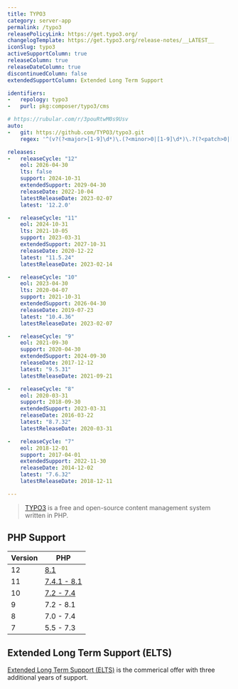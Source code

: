 ```yaml
---
title: TYPO3
category: server-app
permalink: /typo3
releasePolicyLink: https://get.typo3.org/
changelogTemplate: https://get.typo3.org/release-notes/__LATEST__
iconSlug: typo3
activeSupportColumn: true
releaseColumn: true
releaseDateColumn: true
discontinuedColumn: false
extendedSupportColumn: Extended Long Term Support

identifiers:
-   repology: typo3
-   purl: pkg:composer/typo3/cms

# https://rubular.com/r/3pouRtwM0s9Usv
auto:
-   git: https://github.com/TYPO3/typo3.git
    regex: '^(v?(?<major>[1-9]\d*)\.(?<minor>0|[1-9]\d*)\.?(?<patch>0|[1-9]\d*)?)|(TYPO3_(?<major>\d)-(?<minor>\d)-((?<patch>\d+)(FINAL)?))$'

releases:
-   releaseCycle: "12"
    eol: 2026-04-30
    lts: false
    support: 2024-10-31
    extendedSupport: 2029-04-30
    releaseDate: 2022-10-04
    latestReleaseDate: 2023-02-07
    latest: '12.2.0'

-   releaseCycle: "11"
    eol: 2024-10-31
    lts: 2021-10-05
    support: 2023-03-31
    extendedSupport: 2027-10-31
    releaseDate: 2020-12-22
    latest: "11.5.24"
    latestReleaseDate: 2023-02-14

-   releaseCycle: "10"
    eol: 2023-04-30
    lts: 2020-04-07
    support: 2021-10-31
    extendedSupport: 2026-04-30
    releaseDate: 2019-07-23
    latest: "10.4.36"
    latestReleaseDate: 2023-02-07

-   releaseCycle: "9"
    eol: 2021-09-30
    support: 2020-04-30
    extendedSupport: 2024-09-30
    releaseDate: 2017-12-12
    latest: "9.5.31"
    latestReleaseDate: 2021-09-21

-   releaseCycle: "8"
    eol: 2020-03-31
    support: 2018-09-30
    extendedSupport: 2023-03-31
    releaseDate: 2016-03-22
    latest: "8.7.32"
    latestReleaseDate: 2020-03-31

-   releaseCycle: "7"
    eol: 2018-12-01
    support: 2017-04-01
    extendedSupport: 2022-11-30
    releaseDate: 2014-12-02
    latest: "7.6.32"
    latestReleaseDate: 2018-12-11

---
```


> [TYPO3](https://typo3.org/) is a free and open-source content management system written in PHP.


## PHP Support

Version | PHP
--------|-----------
12      | [8.1](https://get.typo3.org/version/12#system-requirements)
11      | [7.4.1 - 8.1](https://get.typo3.org/version/11#system-requirements)
10      | [7.2 - 7.4](https://get.typo3.org/version/10#system-requirements)
9       | 7.2 - 8.1
8       | 7.0 - 7.4
7       | 5.5 - 7.3

## Extended Long Term Support (ELTS)

[Extended Long Term Support (ELTS)](https://typo3.com/services/extended-support-elts) is the commerical offer with three additional years of support.
